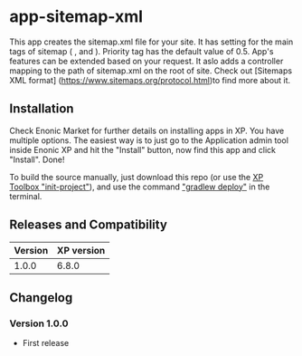 # app-sitemap-xml

This app creates the sitemap.xml file for your site. It has setting for the main tags of sitemap (<loc> , <lastmod> and <priority>). Priority tag has the default value of 0.5. App's features can be extended based on your request. 
It aslo adds a controller mapping to the path of sitemap.xml on the root of site.
Check out [Sitemaps XML format] (https://www.sitemaps.org/protocol.html)to find more about it.

## Installation

Check Enonic Market for further details on installing apps in XP. You have multiple options. The easiest way is to just go to the Application admin tool inside Enonic XP and hit the "Install" button, now find this app and click "Install". Done!

To build the source manually, just download this repo (or use the [XP Toolbox "init-project"](http://xp.readthedocs.io/en/6.5/developer/projects/init.html)), and use the command ["gradlew deploy"](http://xp.readthedocs.io/en/6.5/developer/projects/build.html) in the terminal.

## Releases and Compatibility

| Version | XP version |
| ------------- | ------------- |
| 1.0.0 | 6.8.0 |

## Changelog

### Version 1.0.0

* First release
